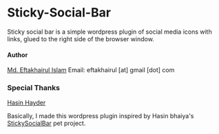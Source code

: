 # Sticky-Social-Bar #

Sticky social bar is a simple wordpress plugin of social media icons with links, glued to the right side of the browser window.

#### Author ####
[Md. Eftakhairul Islam](http://eftakhairul.com)     Email: eftakhairul [at] gmail [dot] com

### Special Thanks ###
[Hasin Hayder](https://github.com/hasinhayder)

Basically, I made this wordpress plugin inspired by Hasin bhaiya's  [StickySocialBar](https://github.com/hasinhayder/StickySocialBar) pet project.